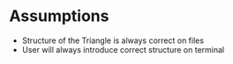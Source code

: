 # Assumptions

- Structure of the Triangle is always correct on files
- User will always introduce correct structure on terminal